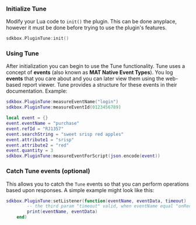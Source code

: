 ### Initialize Tune
Modify your Lua code to `init()` the plugin. This can be done anyplace, however it must be done before trying to use the plugin's features.
```cpp
sdkbox.PluginTune:init()
```

### Using Tune
After initialization you can begin to use the Tune functionality. Tune uses a concept of __events__ (also known as __MAT Native Event Types__). You log __events__ that you care about and you can later view them using the web-based report viewer. Tune provides a structure for these events in their documentation. Example:
```lua
sdkbox.PluginTune:measureEventName("login")
sdkbox.PluginTune:measureEventId(0123456789)

local event = {}
event.eventName = "purchase"
event.refId = "RJ1357"
event.searchString = "sweet srisp red apples"
event.attribute1 = "srisp"
event.attribute2 = "red"
event.quantity = 3
sdkbox.PluginTune:measureEventForScript(json.encode(event))
```

### Catch Tune events (optional)
This allows you to catch the `Tune` events so that you can perform operations based upon responses. A simple example might look like this:
```lua
sdkbox.PluginTune:setListener(function(eventName, eventData, timeout)
        -- the third param "timeout" valid, when eventName equal "onReceiveDeeplink"
        print(eventName, eventData)
    end)
```

